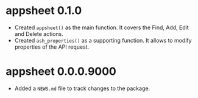 # appsheet 0.1.0

- Created `appsheet()` as the main function. It covers the Find, Add, Edit and Delete actions.
- Created `ash_properties()` as a supporting function. It allows to modify properties of the API request.

# appsheet 0.0.0.9000

* Added a `NEWS.md` file to track changes to the package.
